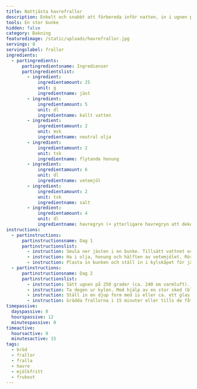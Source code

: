 ```yaml
---
title: Nattjästa havrefrallor
description: Enkelt och snabbt att förbereda inför natten, in i ugnen på morgonen.
tools: En stor bunke
hidden: false
category: Bakning
featuredimage: /static/uploads/havrefrallor.jpg
servings: 8
servingslabel: frallor
ingredients:
  - partingredients:
      partingredientsname: Ingredienser
      partingredientslist:
        - ingredient:
            ingredientamount: 25
            unit: g
            ingredientname: jäst
        - ingredient:
            ingredientamount: 5
            unit: dl
            ingredientname: kallt vatten
        - ingredient:
            ingredientamount: 2
            unit: msk
            ingredientname: neutral olja
        - ingredient:
            ingredientamount: 2
            unit: tsk
            ingredientname: flytande honung
        - ingredient:
            ingredientamount: 6
            unit: dl
            ingredientname: vetemjöl
        - ingredient:
            ingredientamount: 2
            unit: tsk
            ingredientname: salt
        - ingredient:
            ingredientamount: 4
            unit: dl
            ingredientname: havregryn (+ ytterligare havregryn att dekorera med)
instructions:
  - partinstructions:
      partinstructionsname: Dag 1
      partinstructionslist:
        - instruction: Smula ner jästen i en bunke. Tillsätt vattnet och rör om tills jästen löst sig.
        - instruction: Ha i olja, honung och hälften av vetemjölet. Rör om lite innan du har i salt, havregryn och resten av mjölet. Blanda ihop precis tills det går ihop till en väldigt kladdig deg.
        - instruction: Plasta in bunken och ställ in i kylskåpet för jäsning över natten (6-12 h).
  - partinstructions:
      partinstructionsname: Dag 2
      partinstructionslist:
        - instruction: Sätt ugnen på 250 grader (ca. 240 om varmluft). Täck en plåt med bakplåtspapper.
        - instruction: Ta degen ur kylen. Med hjälp av en stor sked (blöt den först) skopar du upp smet och lägger upp på plåten så att det blir 8 frallor. Frallorna ska ha ett lite slarvigt och rustikt utseende. Strö på lite havregryn. Se till att frallorna inte längre är kalla när de ställs in i ugnen.
        - instruction: Ställ in en djup form med is eller ca. ett glas kallt vatten längst ned i ugnen (det ger frallorna en lite krispigare yta). Direkt efter det för du in plåten i mitten av ugnen. Stäng ugnsluckan direkt.
        - instruction: Grädda frallorna i 15 minuter eller tills de fått lite färg på ytan.
timepassive:
  dayspassive: 0
  hourspassive: 12
  minutespassive: 0
timeactive:
  hoursactive: 0
  minutesactive: 15
tags:
  - bröd
  - frallor
  - fralla
  - havre
  - mjölkfritt
  - frukost
---
```



